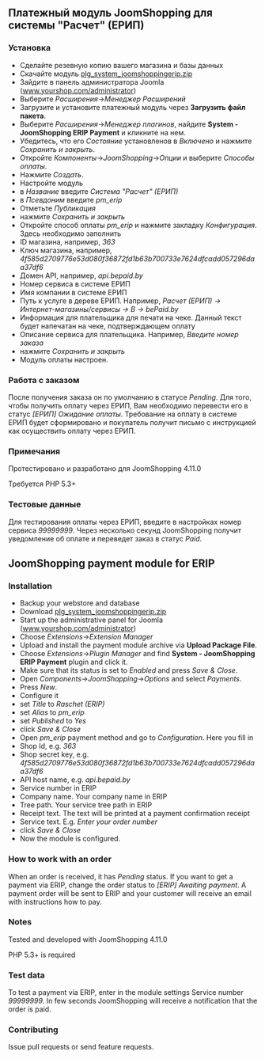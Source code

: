 ## Платежный модуль JoomShopping для системы "Расчет" (ЕРИП)

### Установка

* Сделайте резевную копию вашего магазина и базы данных
* Скачайте модуль [plg_system_joomshoppingerip.zip](https://github.com/beGateway/joomshopping-erip-payment-plugin/raw/master/plg_system_joomshoppingerip.zip)
* Зайдите в панель администратора Joomla (www.yourshop.com/administrator)
* Выберите _Расширения_->_Менеджер Расширений_
* Загрузите и установите платежный модуль через **Загрузить файл пакета**.
* Выберите _Расширения_->_Менеджер плагинов_, найдите **System - JoomShopping ERIP Payment** и кликните на нем.
*	Убедитесь, что его _Состояние_ установленов в _Включено_ и нажмите _Сохранить и закрыть_.
*	Откройте _Компоненты_->_JoomShopping_->_Опции_ и выберите _Способы оплаты_.
* Нажмите _Создать_.
*	Настройте модуль
  * в _Название_ введите _Система "Расчет" (ЕРИП)_
  * в _Псевдоним_ введите _pm_erip_
  * Отметьте _Публикация_
  * нажмите _Сохранить и закрыть_
*	Откройте способ оплаты _pm_erip_ и нажмите закладку _Конфигурация_. Здесь необходимо заполнить
  * ID магазина, например, _363_
  * Ключ магазинa, например, _4f585d2709776e53d080f36872fd1b63b700733e7624dfcadd057296daa37df6_
  * Домен API, например, _api.bepaid.by_
  * Номер сервиса в системе ЕРИП
  * Имя компании в системе ЕРИП
  * Путь к услуге в дереве ЕРИП. Например, _Расчет (ЕРИП) -> Интернет-магазины/сервисы -> B -> bePaid.by_
  * Информация для плательщика для печати на чеке. Данный текст будет напечатан на чеке, подтверждающем оплату
  * Описание сервиса для плательщика. Например, _Введите номер заказа_
  * нажмите _Сохранить и закрыть_
* Модуль оплаты настроен.

### Работа с заказом

После получения заказа он по умолчанию в статусе _Pending_. Для того, чтобы получить оплату через ЕРИП,
Вам необходимо перевести его в статус _[ЕРИП] Ожидание оплаты_. Требование на оплату в системе ЕРИП будет сформировано и покупатель получит письмо с инструкцией как осуществить оплату через ЕРИП.

### Примечания

Протестировано и разработано для JoomShopping 4.11.0

Требуется PHP 5.3+

### Тестовые данные

Для тестирования оплаты через ЕРИП, введите в настройках номер сервиса _99999999_.
Через несколько секунд JoomShopping получит уведомление об оплате и переведет заказ в статус _Paid_.

## JoomShopping payment module for ERIP

### Installation

* Backup your webstore and database
* Download [plg_system_joomshoppingerip.zip](https://github.com/beGateway/joomshopping-erip-payment-plugin/raw/master/plg_system_joomshoppingerip.zip)
* Start up the administrative panel for Joomla (www.yourshop.com/administrator)
* Choose _Extensions_->_Extension Manager_
* Upload and install the payment module archive via **Upload Package File**.
* Choose _Extensions_->_Plugin Manager_ and find **System - JoomShopping ERIP Payment** plugin and click it.
*	Make sure that its status is set to _Enabled_ and press _Save & Close_.
*	Open _Components_->_JoomShopping_->_Options_ and select _Payments_.
* Press _New_.
*	Configure it
  * set _Title_ to _Raschet (ERIP)_
  * set _Alias_ to _pm_erip_
  * set _Published_ to _Yes_
  * click _Save & Close_
*	Open _pm_erip_ payment method and go to _Configuration_. Here you fill in
  * Shop Id, e.g. _363_
  * Shop secret key, e.g. _4f585d2709776e53d080f36872fd1b63b700733e7624dfcadd057296daa37df6_
  * API host name, e.g. _api.bepaid.by_
  * Service number in ERIP
  * Company name. Your company name in ERIP
  * Tree path. Your service tree path in ERIP
  * Receipt text. The text will be printed at a payment confirmation receipt
  * Service text. E.g. _Enter your order number_
  * click _Save & Close_
* Now the module is configured.

### How to work with an order

When an order is received, it has _Pending_ status. If you want to get a payment via ERIP,
change the order status to _[ERIP] Awaiting payment_. A payment order will be sent to ERIP and your
customer will receive an email with instructions how to pay.

### Notes

Tested and developed with JoomShopping 4.11.0

PHP 5.3+ is required

### Test data

To test a payment via ERIP, enter in the module settings Service number _99999999_.
In few seconds JoomShopping will receive a notification that the order is paid.

### Contributing

Issue pull requests or send feature requests.

